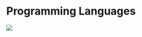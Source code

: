 # Programming Languages
<img src="https://skillicons.dev/icons?i=javascript,typescript,python,ruby,rust,cs,go" />
